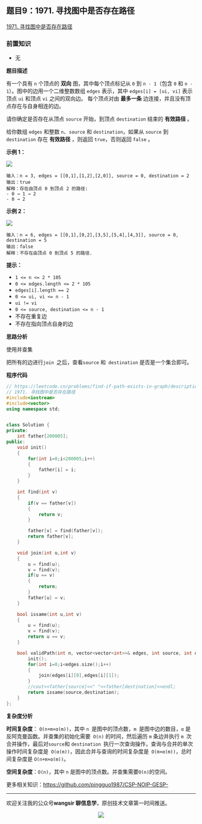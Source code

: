 ﻿## 题目9：1971. 寻找图中是否存在路径

[1971. 寻找图中是否存在路径](https://leetcode.cn/problems/find-if-path-exists-in-graph/)

### 前置知识

- 无

**题目描述**

有一个具有 `n` 个顶点的 **双向** 图，其中每个顶点标记从 `0` 到 `n - 1`（包含 `0` 和 `n - 1`）。图中的边用一个二维整数数组 `edges` 表示，其中 `edges[i] = [ui, vi]` 表示顶点 `ui` 和顶点 `vi` 之间的双向边。 每个顶点对由 **最多一条** 边连接，并且没有顶点存在与自身相连的边。

请你确定是否存在从顶点 `source` 开始，到顶点 `destination` 结束的 **有效路径** 。

给你数组 `edges` 和整数 `n`、`source` 和 `destination`，如果从 `source` 到 `destination` 存在 **有效路径** ，则返回 `true`，否则返回 `false` 。

 

**示例 1：**

<img src ="https://cdn.jsdelivr.net/gh/pingguo1987/CSP-NOIP-GESP-/image/pic/图论/图论_题目9：1971. 寻找图中是否存在路径/validpath-ex1.png" />

```
输入：n = 3, edges = [[0,1],[1,2],[2,0]], source = 0, destination = 2
输出：true
解释：存在由顶点 0 到顶点 2 的路径:
- 0 → 1 → 2 
- 0 → 2
```

**示例 2：**

<img src ="https://cdn.jsdelivr.net/gh/pingguo1987/CSP-NOIP-GESP-/image/pic/图论/图论_题目9：1971. 寻找图中是否存在路径/validpath-ex2.png" />

```
输入：n = 6, edges = [[0,1],[0,2],[3,5],[5,4],[4,3]], source = 0, destination = 5
输出：false
解释：不存在由顶点 0 到顶点 5 的路径.
```

 

**提示：**

- `1 <= n <= 2 * 105`
- `0 <= edges.length <= 2 * 105`
- `edges[i].length == 2`
- `0 <= ui, vi <= n - 1`
- `ui != vi`
- `0 <= source, destination <= n - 1`
- 不存在重复边
- 不存在指向顶点自身的边

**思路分析**

使用并查集

把所有的边进行`join `之后，查看`source` 和` destination` 是否是一个集合即可。

**程序代码**

```c++
// https://leetcode.cn/problems/find-if-path-exists-in-graph/description/
// 1971. 寻找图中是否存在路径
#include<iostream>
#include<vector>
using namespace std;


class Solution {
private:
    int father[200005];
public:
    void init()
    {
        for(int i=0;i<200005;i++)
        {
            father[i] = i;
        }
    }

    int find(int v)
    {
        if(v == father[v])
        {
            return v;
        }

        father[v] = find(father[v]);
        return father[v];
    }

    void join(int u,int v)
    {
        u = find(u);
        v = find(v);
        if(u == v)
        {
            return;
        }
        father[u] = v;
    }

    bool issame(int u,int v)
    {
        u = find(u);
        v = find(v);
        return u == v;
    }

    bool validPath(int n, vector<vector<int>>& edges, int source, int destination) {
        init();
        for(int i=0;i<edges.size();i++)
        {
            join(edges[i][0],edges[i][1]);
        }
        //cout<<father[source]<<" "<<father[destination]<<endl;
        return issame(source,destination);
    }
};
```

**复杂度分析**

**时间复杂度**： `O(n+m×α(m))`，其中 `n `是图中的顶点数，`m `是图中边的数目，`α` 是反阿克曼函数。并查集的初始化需要` O(n)` 的时间，然后遍历 `m` 条边并执行 `m `次合并操作，最后对` source `和 `destination `执行一次查询操作，查询与合并的单次操作时间复杂度是` O(α(m))`，因此合并与查询的时间复杂度是` O(m×α(m))`，总时间复杂度是 `O(n+m×α(m))`。

**空间复杂度**：`O(n)`，其中 `n` 是图中的顶点数。并查集需要`O(n)`的空间。

更多相关知识：https://github.com/pingguo1987/CSP-NOIP-GESP-

---

欢迎关注我的公众号**wangsir 聊信息学**，原创技术文章第一时间推送。

<center>
    <img src="https://cdn.jsdelivr.net/gh/pingguo1987/CSP-NOIP-GESP-/image/pic/公众号-扫码版.png">
</center>
